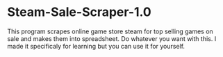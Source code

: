 # Steam-Sale-Scraper-1.0
This program scrapes online game store steam for top selling games on sale and makes them into spreadsheet.
Do whatever you want with this. I made it specificaly for learning but you can use it for yourself.
